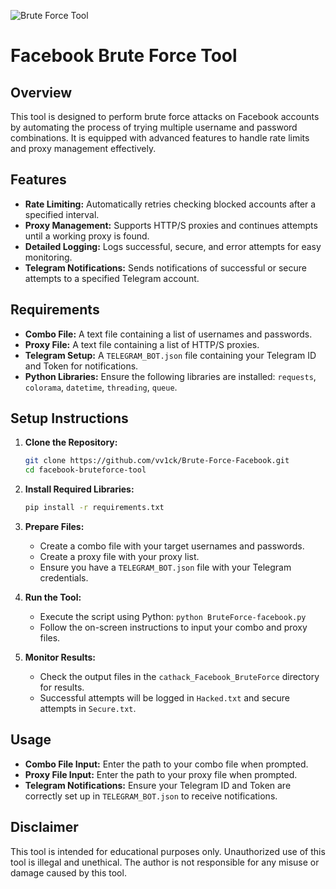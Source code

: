![Brute Force Tool](https://i.top4top.io/p_3536m9kq01.png)  

# Facebook Brute Force Tool

## Overview
This tool is designed to perform brute force attacks on Facebook accounts by automating the process of trying multiple username and password combinations. It is equipped with advanced features to handle rate limits and proxy management effectively.

## Features
- **Rate Limiting:** Automatically retries checking blocked accounts after a specified interval.
- **Proxy Management:** Supports HTTP/S proxies and continues attempts until a working proxy is found.
- **Detailed Logging:** Logs successful, secure, and error attempts for easy monitoring.
- **Telegram Notifications:** Sends notifications of successful or secure attempts to a specified Telegram account.

## Requirements
- **Combo File:** A text file containing a list of usernames and passwords.
- **Proxy File:** A text file containing a list of HTTP/S proxies.
- **Telegram Setup:** A `TELEGRAM_BOT.json` file containing your Telegram ID and Token for notifications.
- **Python Libraries:** Ensure the following libraries are installed: `requests`, `colorama`, `datetime`, `threading`, `queue`.

## Setup Instructions
1. **Clone the Repository:**
   ```bash
   git clone https://github.com/vv1ck/Brute-Force-Facebook.git
   cd facebook-bruteforce-tool
   ```

2. **Install Required Libraries:**
   ```bash
   pip install -r requirements.txt
   ```

3. **Prepare Files:**
   - Create a combo file with your target usernames and passwords.
   - Create a proxy file with your proxy list.
   - Ensure you have a `TELEGRAM_BOT.json` file with your Telegram credentials.

4. **Run the Tool:**
   - Execute the script using Python: `python BruteForce-facebook.py`
   - Follow the on-screen instructions to input your combo and proxy files.

5. **Monitor Results:**
   - Check the output files in the `cathack_Facebook_BruteForce` directory for results.
   - Successful attempts will be logged in `Hacked.txt` and secure attempts in `Secure.txt`.

## Usage
- **Combo File Input:** Enter the path to your combo file when prompted.
- **Proxy File Input:** Enter the path to your proxy file when prompted.
- **Telegram Notifications:** Ensure your Telegram ID and Token are correctly set up in `TELEGRAM_BOT.json` to receive notifications.

## Disclaimer
This tool is intended for educational purposes only. Unauthorized use of this tool is illegal and unethical. The author is not responsible for any misuse or damage caused by this tool.
